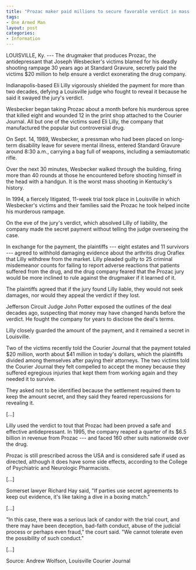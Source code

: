 ```yaml
---
title: "Prozac maker paid millions to secure favorable verdict in mass shooting lawsuit, victims say"
tags:
- One Armed Man
layout: post
categories:
- Information
---
```


LOUISVILLE, Ky. --- The drugmaker that produces Prozac, the antidepressant that Joseph Wesbecker's victims blamed for his deadly shooting rampage 30 years ago at Standard Gravure, secretly paid the victims $20 million to help ensure a verdict exonerating the drug company.

Indianapolis-based Eli Lilly vigorously shielded the payment for more than two decades, defying a Louisville judge who fought to reveal it because he said it swayed the jury's verdict.

Wesbecker began taking Prozac about a month before his murderous spree that killed eight and wounded 12 in the print shop attached to the Courier Journal. All but one of the victims sued Eli Lilly, the company that manufactured the popular but controversial drug.

On Sept. 14, 1989, Wesbecker, a pressman who had been placed on long-term disability leave for severe mental illness, entered Standard Gravure around 8:30 a.m., carrying a bag full of weapons, including a semiautomatic rifle.

Over the next 30 minutes, Wesbecker walked through the building, firing more than 40 rounds at those he encountered before shooting himself in the head with a handgun. It is the worst mass shooting in Kentucky's history.

In 1994, a fiercely litigated, 11-week trial took place in Louisville in which Wesbecker's victims and their families said the Prozac he took helped incite his murderous rampage.

On the eve of the jury's verdict, which absolved Lilly of liability, the company made the secret payment without telling the judge overseeing the case.

In exchange for the payment, the plaintiffs --- eight estates and 11 survivors --- agreed to withhold damaging evidence about the arthritis drug Oraflex that Lilly withdrew from the market. Lilly pleaded guilty to 25 criminal misdemeanor counts for failing to report adverse reactions that patients suffered from the drug, and the drug company feared that the Prozac jury would be more inclined to rule against the drugmaker if it learned of it.

The plaintiffs agreed that if the jury found Lilly liable, they would not seek damages, nor would they appeal the verdict if they lost.

Jefferson Circuit Judge John Potter exposed the outlines of the deal decades ago, suspecting that money may have changed hands before the verdict. He fought the company for years to disclose the deal's terms.

Lilly closely guarded the amount of the payment, and it remained a secret in Louisville.

Two of the victims recently told the Courier Journal that the payment totaled $20 million, worth about $41 million in today's dollars, which the plaintiffs divided among themselves after paying their attorneys. The two victims told the Courier Journal they felt compelled to accept the money because they suffered egregious injuries that kept them from working again and they needed it to survive.

They asked not to be identified because the settlement required them to keep the amount secret, and they said they feared repercussions for revealing it.

\[...\]

Lilly used the verdict to tout that Prozac had been proved a safe and effective antidepressant. In 1995, the company reaped a quarter of its $6.5 billion in revenue from Prozac --- and faced 160 other suits nationwide over the drug.

Prozac is still prescribed across the USA and is considered safe if used as directed, although it does have some side effects, according to the College of Psychiatric and Neurologic Pharmacists.

\[...\]

Somerset lawyer Richard Hay said, "If parties use secret agreements to keep out evidence, it's like taking a dive in a boxing match."

\[...\]

"In this case, there was a serious lack of candor with the trial court, and there may have been deception, bad-faith conduct, abuse of the judicial process or perhaps even fraud," the court said. "We cannot tolerate even the possibility of such conduct."

\[...\]

Source: Andrew Wolfson, Louisville Courier Journal
